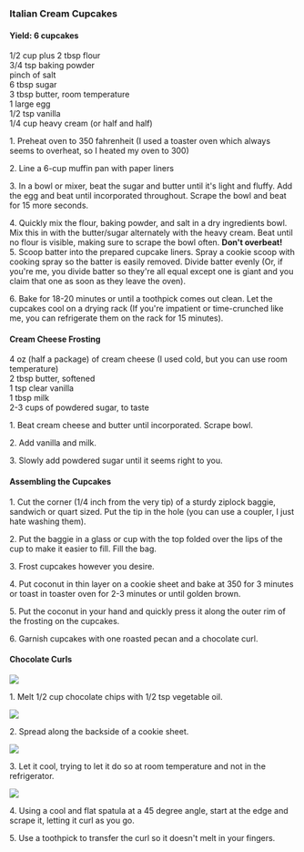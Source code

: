 
### Italian Cream Cupcakes  
#### Yield: 6 cupcakes   
1/2 cup plus 2 tbsp flour  
3/4 tsp baking powder  
pinch of salt  
6 tbsp sugar  
3 tbsp butter, room temperature  
1 large egg  
1/2 tsp vanilla  
1/4 cup heavy cream (or half and half)  
    
1\. Preheat oven to 350 fahrenheit (I used a toaster oven which always seems to overheat, so I heated my oven to 300)  
    
2\. Line a 6-cup muffin pan with paper liners  
    
3\. In a bowl or mixer, beat the sugar and butter until it's light and fluffy. Add the egg and beat until incorporated throughout. Scrape the bowl and beat for 15 more seconds.  
    
4\. Quickly mix the flour, baking powder, and salt in a dry ingredients bowl. Mix this in with the butter/sugar alternately with the heavy cream. Beat until no flour is visible, making sure to scrape the bowl often. **Don't overbeat!**  
5\. Scoop batter into the prepared cupcake liners. Spray a cookie scoop with cooking spray so the batter is easily removed. Divide batter evenly (Or, if you're me, you divide batter so they're all equal except one is giant and you claim that one as soon as they leave the oven).   
    
6\. Bake for 18-20 minutes or until a toothpick comes out clean. Let the cupcakes cool on a drying rack (If you're impatient or time-crunched like me, you can refrigerate them on the rack for 15 minutes).  
    
#### Cream Cheese Frosting  
4 oz (half a package) of cream cheese (I used cold, but you can use room temperature)  
2 tbsp butter, softened  
1 tsp clear vanilla  
1 tbsp milk  
2-3 cups of powdered sugar, to taste  
  
1\. Beat cream cheese and butter until incorporated. Scrape bowl.  
  
2\. Add vanilla and milk.  
  
3\. Slowly add powdered sugar until it seems right to you.  
    
#### Assembling the Cupcakes  
1\. Cut the corner (1/4 inch from the very tip) of a sturdy ziplock baggie, sandwich or quart sized. Put the tip in the hole (you can use a coupler, I just hate washing them).  
  
2\. Put the baggie in a glass or cup with the top folded over the lips of the cup to make it easier to fill. Fill the bag.  
  
3\. Frost cupcakes however you desire.  
  
4\. Put coconut in thin layer on a cookie sheet and bake at 350 for 3 minutes or toast in toaster oven for 2-3 minutes or until golden brown.  
  
5\. Put the coconut in your hand and quickly press it along the outer rim of the frosting on the cupcakes.  
  
6\. Garnish cupcakes with one roasted pecan and a chocolate curl.  
    
#### Chocolate Curls   
[![](http://3.bp.blogspot.com/-n8tSj9iqA_o/UABDYSxaiXI/AAAAAAAAAjM/KS7aAvYnLKo/s640/blogger-image--1398453105.jpg)](http://3.bp.blogspot.com/-n8tSj9iqA_o/UABDYSxaiXI/AAAAAAAAAjM/KS7aAvYnLKo/s1600/blogger-image--1398453105.jpg)  
    
1\. Melt 1/2 cup chocolate chips with 1/2 tsp vegetable oil.  
    
[![](http://2.bp.blogspot.com/-QCS346uSaAA/UABDTTTTY3I/AAAAAAAAAic/KUMVdiIUACc/s640/blogger-image-1069140362.jpg)](http://2.bp.blogspot.com/-QCS346uSaAA/UABDTTTTY3I/AAAAAAAAAic/KUMVdiIUACc/s1600/blogger-image-1069140362.jpg)  
    
    
2\. Spread along the backside of a cookie sheet.   
    
[![](http://1.bp.blogspot.com/-RAC1RqgQZwo/UABDWLEbeaI/AAAAAAAAAi0/swU8GIBMw3Y/s640/blogger-image-1902202253.jpg)](http://1.bp.blogspot.com/-RAC1RqgQZwo/UABDWLEbeaI/AAAAAAAAAi0/swU8GIBMw3Y/s1600/blogger-image-1902202253.jpg)  
    
    
3\. Let it cool, trying to let it do so at room temperature and not in the refrigerator.   
    
[![](http://3.bp.blogspot.com/-1aJu-Tq3L8s/UABDV5QVCZI/AAAAAAAAAis/R5E40PJENwE/s640/blogger-image--1698246175.jpg)](http://3.bp.blogspot.com/-1aJu-Tq3L8s/UABDV5QVCZI/AAAAAAAAAis/R5E40PJENwE/s1600/blogger-image--1698246175.jpg)  
    
    
4\. Using a cool and flat spatula at a 45 degree angle, start at the edge and scrape it, letting it curl as you go.   
    
5\. Use a toothpick to transfer the curl so it doesn't melt in your fingers.   
    
    